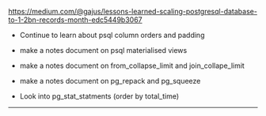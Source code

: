 https://medium.com/@gajus/lessons-learned-scaling-postgresql-database-to-1-2bn-records-month-edc5449b3067

- Continue to learn about psql column orders and padding

- make a notes document on psql materialised views

- make a notes document on from_collapse_limit and join_collape_limit

- make a notes document on pg_repack and pg_squeeze

- Look into pg_stat_statments (order by total_time)

---